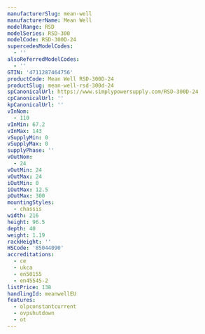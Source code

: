 ```yaml
---
manufacturerSlug: mean-well
manufacturerName: Mean Well
modelRange: RSD
modelSeries: RSD-300
modelCode: RSD-300D-24
supercedesModelCodes:
  - ''
alsoReferredModelCodes:
  - ''
GTIN: '4711287464756'
productCode: Mean Well RSD-300D-24
productSlug: mean-well-rsd-300d-24
spCanonicalUrl: https://www.simplypowersupply.com/RSD-300D-24
cpCanonicalUrl: ''
kpCanonicalUrl: ''
vInNom:
  - 110
vInMin: 67.2
vInMax: 143
vSupplyMin: 0
vSupplyMax: 0
supplyPhase: ''
vOutNom:
  - 24
vOutMin: 24
vOutMax: 24
iOutMin: 0
iOutMax: 12.5
pOutMax: 300
mountingStyles:
  - chassis
width: 216
height: 96.5
depth: 40
weight: 1.19
rackHeight: ''
HSCode: '85044090'
accreditations:
  - ce
  - ukca
  - en50155
  - en45545-2
listPrice: 138
handlingId: meanwellEU
features:
  - olpconstantcurrent
  - ovpshutdown
  - ot
---
```

